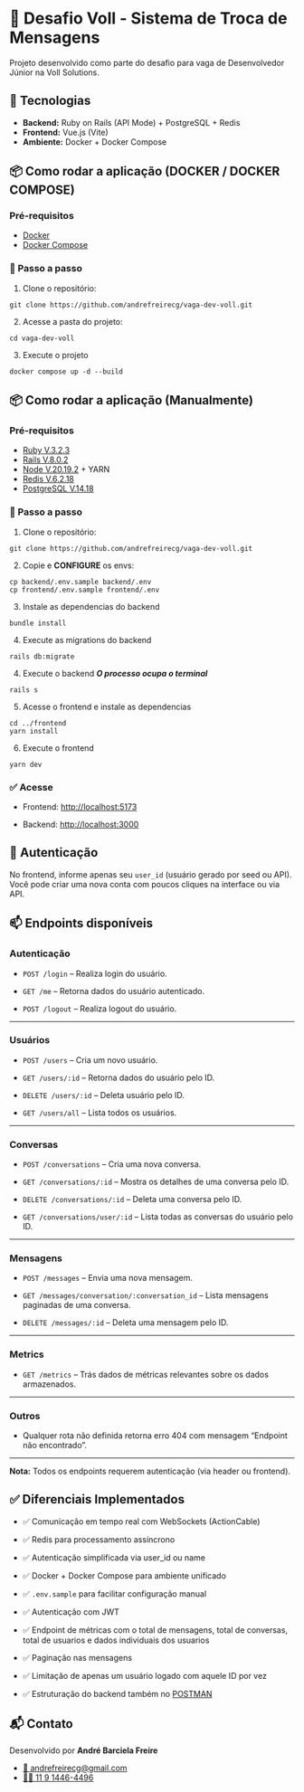
# 💬 Desafio Voll - Sistema de Troca de Mensagens

Projeto desenvolvido como parte do desafio para vaga de Desenvolvedor Júnior na Voll Solutions.

## 🚀 Tecnologias

- **Backend:** Ruby on Rails (API Mode) + PostgreSQL + Redis
- **Frontend:** Vue.js (Vite)
- **Ambiente:** Docker + Docker Compose

## 📦 Como rodar a aplicação (DOCKER / DOCKER COMPOSE)

### Pré-requisitos

- [Docker](https://www.docker.com/)
- [Docker Compose](https://docs.docker.com/compose/)

### 🔧 Passo a passo

1. Clone o repositório:

```
git clone https://github.com/andrefreirecg/vaga-dev-voll.git
```

2. Acesse a pasta do projeto:

```
cd vaga-dev-voll
```

3. Execute o projeto

```
docker compose up -d --build
```

## 📦 Como rodar a aplicação (Manualmente)

### Pré-requisitos

- [Ruby V.3.2.3](https://www.ruby-lang.org/en/news/2024/01/18/ruby-3-2-3-released/)
- [Rails V.8.0.2](https://rubyonrails.org/2025/3/12/Rails-Version-8-0-2-has-been-released)
- [Node V.20.19.2](https://nodejs.org/pt/blog/release/v20.19.2) + YARN
- [Redis V.6.2.18](https://redis.io/docs/latest/operate/rs/release-notes/rs-6-2-18-releases/)
- [PostgreSQL V.14.18](https://www.postgresql.org/docs/release/14.18/)

### 🔧 Passo a passo

1. Clone o repositório:

```
git clone https://github.com/andrefreirecg/vaga-dev-voll.git
```

2. Copie e **CONFIGURE** os envs:

```
cp backend/.env.sample backend/.env
cp frontend/.env.sample frontend/.env
```

3. Instale as dependencias do backend

```
bundle install
```

4. Execute as migrations do backend
```
rails db:migrate
```

4. Execute o backend ***O processo ocupa o terminal***
```
rails s
```

5. Acesse o frontend e instale as dependencias
```
cd ../frontend
yarn install

```
6. Execute o frontend 
```
yarn dev
```


### ✅ Acesse

-   Frontend: [http://localhost:5173](http://localhost:5173)
    
-   Backend: [http://localhost:3000](http://localhost:3000)

## 🔐 Autenticação

No frontend, informe apenas seu `user_id` (usuário gerado por seed ou API).
Você pode criar uma nova conta com poucos cliques na interface ou via API.


## 📫 Endpoints disponíveis

### Autenticação

-   `POST /login` – Realiza login do usuário.
    
-   `GET /me` – Retorna dados do usuário autenticado.
    
-   `POST /logout` – Realiza logout do usuário.
    

----------

### Usuários

-   `POST /users` – Cria um novo usuário.
    
-   `GET /users/:id` – Retorna dados do usuário pelo ID.
    
-   `DELETE /users/:id` – Deleta usuário pelo ID.
    
-   `GET /users/all` – Lista todos os usuários.
    

----------

### Conversas

-   `POST /conversations` – Cria uma nova conversa.
    
-   `GET /conversations/:id` – Mostra os detalhes de uma conversa pelo ID.
    
-   `DELETE /conversations/:id` – Deleta uma conversa pelo ID.
    
-   `GET /conversations/user/:id` – Lista todas as conversas do usuário pelo ID.
    

----------

### Mensagens

-   `POST /messages` – Envia uma nova mensagem.
    
-   `GET /messages/conversation/:conversation_id` – Lista mensagens paginadas de uma conversa.
    
-   `DELETE /messages/:id` – Deleta uma mensagem pelo ID.
    

----------


### Metrics

-   `GET /metrics` – Trás dados de métricas relevantes sobre os dados armazenados.
    

----------

### Outros

-   Qualquer rota não definida retorna erro 404 com mensagem “Endpoint não encontrado”.

----------

**Nota:** Todos os endpoints requerem autenticação (via header ou frontend).


## ✅ Diferenciais Implementados

-   ✅ Comunicação em tempo real com WebSockets (ActionCable)
    
-   ✅ Redis para processamento assíncrono
    
-   ✅ Autenticação simplificada via user_id ou name
    
-   ✅ Docker + Docker Compose para ambiente unificado
    
-   ✅ `.env.sample` para facilitar configuração manual

-   ✅ Autenticação com JWT

-   ✅ Endpoint de métricas com o total de mensagens, total de conversas, total de usuarios e dados individuais dos usuarios

-   ✅ Paginação nas mensagens

-   ✅ Limitação de apenas um usuário logado com aquele ID por vez

-   ✅ Estruturação do backend também no [POSTMAN](https://fornecedores-team.postman.co/workspace/Maker-Solu%25C3%25A7%25C3%25B5es~58c6e53f-f1d0-4acb-bbca-571c5202bed1/collection/37263758-8b2b7308-0ec4-4ae5-b2f5-fc7bccdc67f0?action=share&source=copy-link&creator=37263758)


## 📬 Contato

Desenvolvido por **André Barciela Freire**  
- [📧 andrefreirecg@gmail.com](mailto:andrefreirecg@gmail.com)
- [📱💬 11 9 1446-4496](https://wa.me/+5511914464496)
